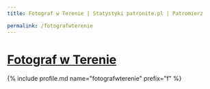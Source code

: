 ```yaml
---
title: Fotograf w Terenie | Statystyki patronite.pl | Patromierz

permalink: /fotografwterenie
---
```


# [Fotograf w Terenie](https://patronite.pl/fotografwterenie)

{% include profile.md name="fotografwterenie" prefix="f" %}
